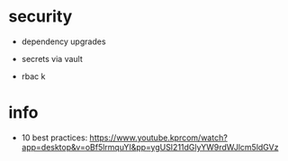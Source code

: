 # security
- dependency upgrades

- secrets via vault
- rbac                                                                                                               k
                                                                                               
# info
- 10 best practices: https://www.youtube.kprcom/watch?app=desktop&v=oBf5lrmquYI&pp=ygUSI211dGlyYW9rdWJlcm5ldGVz